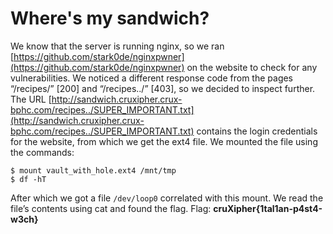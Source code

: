 # Where's my sandwich?

We know that the server is running nginx, so we ran [https://github.com/stark0de/nginxpwner](https://github.com/stark0de/nginxpwner) on the website to check for any vulnerabilities.
We noticed a different response code from the pages “/recipes/” [200] and “/recipes../” [403], so we decided to inspect further.
The URL [http://sandwich.cruxipher.crux-bphc.com/recipes../SUPER_IMPORTANT.txt](http://sandwich.cruxipher.crux-bphc.com/recipes../SUPER_IMPORTANT.txt) contains the login credentials for the website, from which we get the ext4 file.
We mounted the file using the commands:

```
$ mount vault_with_hole.ext4 /mnt/tmp
$ df -hT
```

After which we got a file `/dev/loop0` correlated with this mount. We read the file’s contents using cat and found the flag.
Flag: **cruXipher{1tal1an-p4st4-w3ch}**

